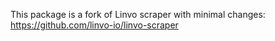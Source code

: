 This package is a fork of Linvo scraper with minimal changes: https://github.com/linvo-io/linvo-scraper
